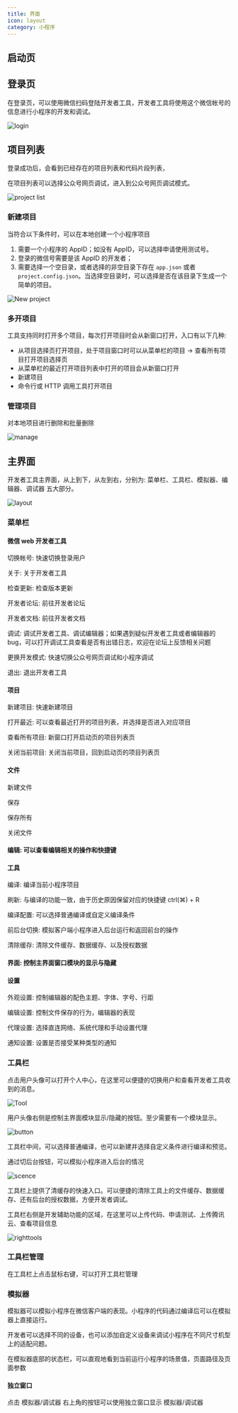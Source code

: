 ```yaml
---
title: 界面
icon: layout
category: 小程序
---
```


## 启动页

## 登录页

在登录页，可以使用微信扫码登陆开发者工具，开发者工具将使用这个微信帐号的信息进行小程序的开发和调试。

![login](https://res.wx.qq.com/wxdoc/dist/assets/img/login.b4162666.png)

## 项目列表

登录成功后，会看到已经存在的项目列表和代码片段列表，

在项目列表可以选择公众号网页调试，进入到公众号网页调试模式。

![project list](https://res.wx.qq.com/wxdoc/dist/assets/img/projectlist.aae3a02e.png)

### 新建项目

当符合以下条件时，可以在本地创建一个小程序项目

1. 需要一个小程序的 AppID；如没有 AppID，可以选择申请使用测试号。
1. 登录的微信号需要是该 AppID 的开发者；
1. 需要选择一个空目录，或者选择的非空目录下存在 `app.json` 或者 `project.config.json`。当选择空目录时，可以选择是否在该目录下生成一个简单的项目。

![New project](https://res.wx.qq.com/wxdoc/dist/assets/img/addproject.ec48a6a3.png)

### 多开项目

工具支持同时打开多个项目，每次打开项目时会从新窗口打开，入口有以下几种:

- 从项目选择页打开项目，处于项目窗口时可以从菜单栏的项目 -> 查看所有项目打开项目选择页
- 从菜单栏的最近打开项目列表中打开的项目会从新窗口打开
- 新建项目
- 命令行或 HTTP 调用工具打开项目

### 管理项目

对本地项目进行删除和批量删除

![manage](https://res.wx.qq.com/wxdoc/dist/assets/img/projectmanage.8cdedbdc.png)

## 主界面

开发者工具主界面，从上到下，从左到右，分别为: 菜单栏、工具栏、模拟器、编辑器、调试器 五大部分。

![layout](https://res.wx.qq.com/wxdoc/dist/assets/img/parts.c8bf6336.png)

### 菜单栏

#### 微信 web 开发者工具

切换帐号: 快速切换登录用户

关于: 关于开发者工具

检查更新: 检查版本更新

开发者论坛: 前往开发者论坛

开发者文档: 前往开发者文档

调试: 调试开发者工具、调试编辑器；如果遇到疑似开发者工具或者编辑器的 bug，可以打开调试工具查看是否有出错日志，欢迎在论坛上反馈相关问题

更换开发模式: 快速切换公众号网页调试和小程序调试

退出: 退出开发者工具

#### 项目

新建项目: 快速新建项目

打开最近: 可以查看最近打开的项目列表，并选择是否进入对应项目

查看所有项目: 新窗口打开启动页的项目列表页

关闭当前项目: 关闭当前项目，回到启动页的项目列表页

#### 文件

新建文件

保存

保存所有

关闭文件

#### 编辑: 可以查看编辑相关的操作和快捷键

#### 工具

编译: 编译当前小程序项目

刷新: 与编译的功能一致，由于历史原因保留对应的快捷键 ctrl(⌘) + R

编译配置: 可以选择普通编译或自定义编译条件

前后台切换: 模拟客户端小程序进入后台运行和返回前台的操作

清除缓存: 清除文件缓存、数据缓存、以及授权数据

#### 界面: 控制主界面窗口模块的显示与隐藏

#### 设置

外观设置: 控制编辑器的配色主题、字体、字号、行距

编辑设置: 控制文件保存的行为，编辑器的表现

代理设置: 选择直连网络、系统代理和手动设置代理

通知设置: 设置是否接受某种类型的通知

### 工具栏

点击用户头像可以打开个人中心，在这里可以便捷的切换用户和查看开发者工具收到的消息。

![Tool](https://res.wx.qq.com/wxdoc/dist/assets/img/noticecenter.ffa6e967.png)

用户头像右侧是控制主界面模块显示/隐藏的按钮。至少需要有一个模块显示。

![button](https://res.wx.qq.com/wxdoc/dist/assets/img/showandhide.5388b188.gif)

工具栏中间，可以选择普通编译，也可以新建并选择自定义条件进行编译和预览。

通过切后台按钮，可以模拟小程序进入后台的情况

![scence](https://res.wx.qq.com/wxdoc/dist/assets/img/background.2cd7c93b.png)

工具栏上提供了清缓存的快速入口。可以便捷的清除工具上的文件缓存、数据缓存、还有后台的授权数据，方便开发者调试。

工具栏右侧是开发辅助功能的区域，在这里可以上传代码、申请测试、上传腾讯云、查看项目信息

![righttools](https://res.wx.qq.com/wxdoc/dist/assets/img/righttools.8bacf906.png)

### 工具栏管理

在工具栏上点击鼠标右键，可以打开工具栏管理

### 模拟器

模拟器可以模拟小程序在微信客户端的表现。小程序的代码通过编译后可以在模拟器上直接运行。

开发者可以选择不同的设备，也可以添加自定义设备来调试小程序在不同尺寸机型上的适配问题。

在模拟器底部的状态栏，可以直观地看到当前运行小程序的场景值，页面路径及页面参数

#### 独立窗口

点击 模拟器/调试器 右上角的按钮可以使用独立窗口显示 模拟器/调试器
